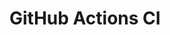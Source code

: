 # GitHub Actions CI



































































































































































































